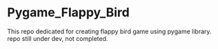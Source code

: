 # Pygame_Flappy_Bird
This repo dedicated for creating flappy bird game using pygame library. repo still under dev, not completed. 
